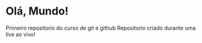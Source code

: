 # Olá, Mundo!
 Primeiro repositorio do curso de git e github
 Repositorio criado durante uma live ao vivo!